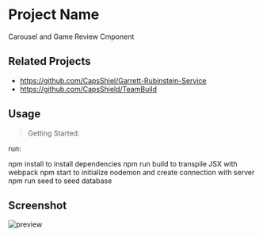 # Project Name

Carousel and Game Review Cmponent

## Related Projects

  - https://github.com/CapsShiel/Garrett-Rubinstein-Service
  - https://github.com/CapsShield/TeamBuild




## Usage

> Getting Started:

run:

npm install to install dependencies
npm run build to transpile JSX with webpack
npm start to initialize nodemon and create connection with server
npm run seed to seed database

## Screenshot


![preview](https://media0.giphy.com/media/m5B8Fvjxp89Ltvui9T/giphy.gif)

